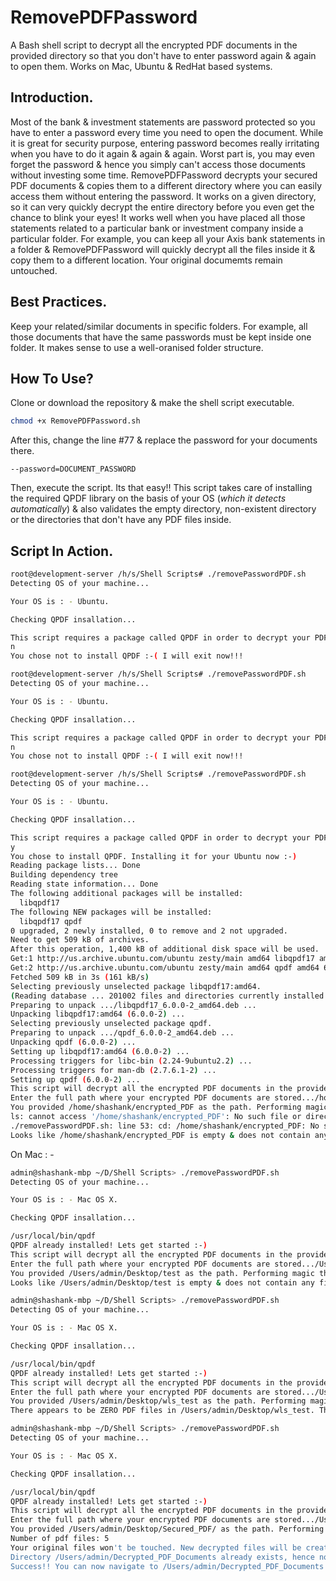 # RemovePDFPassword
A Bash shell script to decrypt all the encrypted PDF documents in the provided directory so that you don't have to enter password again &amp; again to open them. Works on Mac, Ubuntu & RedHat based systems.

## Introduction.

Most of the bank & investment statements are password protected so you have to enter a password every time you need to open the document. While it is great for security purpose, entering password becomes really irritating when you have to do it again & again & again. Worst part is, you may even forget the password & hence you simply can't access those documents without investing some time.
RemovePDFPassword decrypts your secured PDF documents & copies them to a different directory where you can easily access them without entering the password. It works on a given directory, so it can very quickly decrypt the entire directory before you even get the chance to blink your eyes! It works well when you have placed all those statements related to a particular bank or investment company inside a particular folder. For example, you can keep all your Axis bank statements in a folder & RemovePDFPassword will quickly decrypt all the files inside it & copy them to a different location. Your original documemts remain untouched.

## Best Practices.

Keep your related/similar documents in specific folders. For example, all those documents that have the same passwords must be kept inside one folder. It makes sense to use a well-oranised folder structure.

## How To Use?

Clone or download the repository & make the shell script executable.

```bash
chmod +x RemovePDFPassword.sh
```
After this, change the line #77 & replace the password for your documents there.

``--password=DOCUMENT_PASSWORD``

Then, execute the script. Its that easy!! This script takes care of installing the required QPDF library on the basis of your OS (*which it detects automatically*) & also validates the empty directory, non-existent directory or the directories that don't have any PDF files inside.

## Script In Action.

```bash
root@development-server /h/s/Shell Scripts# ./removePasswordPDF.sh 
Detecting OS of your machine...

Your OS is : - Ubuntu.

Checking QPDF insallation...

This script requires a package called QPDF in order to decrypt your PDF files 8-) Do you want to install it? Its a one time process only. Press y to install or n to cancel.
n
You chose not to install QPDF :-( I will exit now!!!
```
```bash
root@development-server /h/s/Shell Scripts# ./removePasswordPDF.sh 
Detecting OS of your machine...

Your OS is : - Ubuntu.

Checking QPDF insallation...

This script requires a package called QPDF in order to decrypt your PDF files 8-) Do you want to install it? Its a one time process only. Press y to install or n to cancel.
n
You chose not to install QPDF :-( I will exit now!!!

root@development-server /h/s/Shell Scripts# ./removePasswordPDF.sh 
Detecting OS of your machine...

Your OS is : - Ubuntu.

Checking QPDF insallation...

This script requires a package called QPDF in order to decrypt your PDF files 8-) Do you want to install it? Its a one time process only. Press y to install or n to cancel.
y
You chose to install QPDF. Installing it for your Ubuntu now :-)
Reading package lists... Done
Building dependency tree       
Reading state information... Done
The following additional packages will be installed:
  libqpdf17
The following NEW packages will be installed:
  libqpdf17 qpdf
0 upgraded, 2 newly installed, 0 to remove and 2 not upgraded.
Need to get 509 kB of archives.
After this operation, 1,400 kB of additional disk space will be used.
Get:1 http://us.archive.ubuntu.com/ubuntu zesty/main amd64 libqpdf17 amd64 6.0.0-2 [300 kB]
Get:2 http://us.archive.ubuntu.com/ubuntu zesty/main amd64 qpdf amd64 6.0.0-2 [210 kB]
Fetched 509 kB in 3s (161 kB/s)
Selecting previously unselected package libqpdf17:amd64.
(Reading database ... 201002 files and directories currently installed.)
Preparing to unpack .../libqpdf17_6.0.0-2_amd64.deb ...
Unpacking libqpdf17:amd64 (6.0.0-2) ...
Selecting previously unselected package qpdf.
Preparing to unpack .../qpdf_6.0.0-2_amd64.deb ...
Unpacking qpdf (6.0.0-2) ...
Setting up libqpdf17:amd64 (6.0.0-2) ...
Processing triggers for libc-bin (2.24-9ubuntu2.2) ...
Processing triggers for man-db (2.7.6.1-2) ...
Setting up qpdf (6.0.0-2) ...
This script will decrypt all the encrypted PDF documents in the provided directory, given they all have the same password.
Enter the full path where your encrypted PDF documents are stored.../home/shashank/encrypted_PDF
You provided /home/shashank/encrypted_PDF as the path. Performing magic there! ;-) But before that, lets see if this directory contains any PDF files or not.
ls: cannot access '/home/shashank/encrypted_PDF': No such file or directory
./removePasswordPDF.sh: line 53: cd: /home/shashank/encrypted_PDF: No such file or directory
Looks like /home/shashank/encrypted_PDF is empty & does not contain any file at all. Exiting now...
```
On Mac : - 

```bash
admin@shashank-mbp ~/D/Shell Scripts> ./removePasswordPDF.sh
Detecting OS of your machine...

Your OS is : - Mac OS X.

Checking QPDF insallation...

/usr/local/bin/qpdf
QPDF already installed! Lets get started :-)
This script will decrypt all the encrypted PDF documents in the provided directory, given they all have the same password.
Enter the full path where your encrypted PDF documents are stored.../Users/admin/Desktop/test
You provided /Users/admin/Desktop/test as the path. Performing magic there! ;-) But before that, lets see if this directory contains any PDF files or not.
Looks like /Users/admin/Desktop/test is empty & does not contain any file at all. Exiting now...
```
```bash
admin@shashank-mbp ~/D/Shell Scripts> ./removePasswordPDF.sh
Detecting OS of your machine...

Your OS is : - Mac OS X.

Checking QPDF insallation...

/usr/local/bin/qpdf
QPDF already installed! Lets get started :-)
This script will decrypt all the encrypted PDF documents in the provided directory, given they all have the same password.
Enter the full path where your encrypted PDF documents are stored.../Users/admin/Desktop/wls_test
You provided /Users/admin/Desktop/wls_test as the path. Performing magic there! ;-) But before that, lets see if this directory contains any PDF files or not.
There appears to be ZERO PDF files in /Users/admin/Desktop/wls_test. There is nothing to decrypt! Exiting now...
```
```bash
admin@shashank-mbp ~/D/Shell Scripts> ./removePasswordPDF.sh
Detecting OS of your machine...

Your OS is : - Mac OS X.

Checking QPDF insallation...

/usr/local/bin/qpdf
QPDF already installed! Lets get started :-)
This script will decrypt all the encrypted PDF documents in the provided directory, given they all have the same password.
Enter the full path where your encrypted PDF documents are stored.../Users/admin/Desktop/Secured_PDF/
You provided /Users/admin/Desktop/Secured_PDF/ as the path. Performing magic there! ;-) But before that, lets see if this directory contains any PDF files or not.
Number of pdf files: 5
Your original files won't be touched. New decrypted files will be created in directory : - /Users/admin/Decrypted_PDF_Documents.
Directory /Users/admin/Decrypted_PDF_Documents already exists, hence not creating it!
Success!! You can now navigate to /Users/admin/Decrypted_PDF_Documents directory to access your PDF documents without having to enter passwords :-)
```
